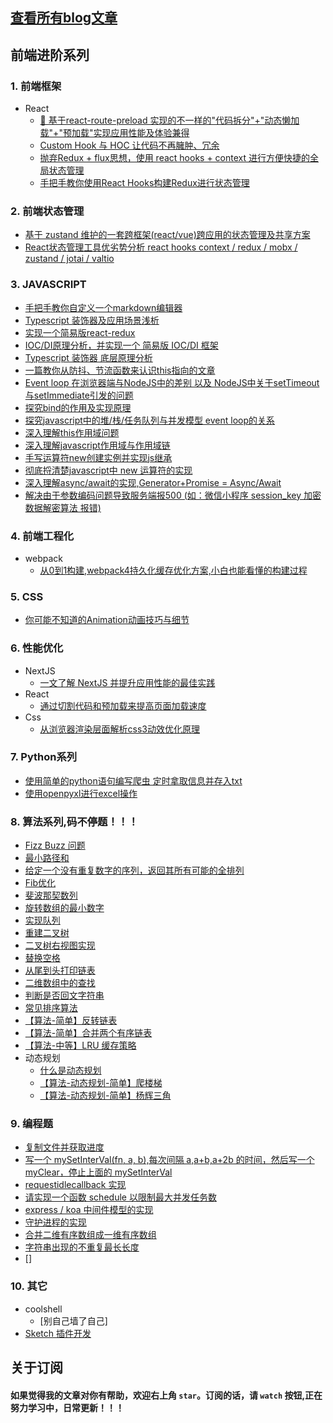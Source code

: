 ## [查看所有blog文章](https://github.com/AwesomeDevin/blog/issues)


## 前端进阶系列

### 1. 前端框架
  - React
    - [🚀 基于react-route-preload 实现的不一样的"代码拆分"+"动态懒加载"+"预加载"实现应用性能及体验兼得](https://github.com/AwesomeDevin/blog/issues/91)  
    - [Custom Hook 与 HOC 让代码不再臃肿、冗余](https://github.com/AwesomeDevin/blog/issues/65)  
    - [抛弃Redux + flux思想，使用 react hooks + context 进行方便快捷的全局状态管理](https://github.com/AwesomeDevin/blog/issues/79)   
    - [手把手教你使用React Hooks构建Redux进行状态管理](https://github.com/AwesomeDevin/blog/issues/28)

### 2. 前端状态管理
  - [基于 zustand 维护的一套跨框架(react/vue)跨应用的状态管理及共享方案](https://github.com/AwesomeDevin/blog/issues/90)  
  - [React状态管理工具优劣势分析 react hooks context / redux / mobx / zustand / jotai / valtio](https://github.com/AwesomeDevin/blog/issues/81) 

### 3. JAVASCRIPT
  - [手把手教你自定义一个markdown编辑器](https://github.com/AwesomeDevin/blog/issues/67)  
  - [Typescript 装饰器及应用场景浅析](https://github.com/AwesomeDevin/blog/issues/62)  
  - [实现一个简易版react-redux](https://github.com/AwesomeDevin/blog/issues/48)  
  - [IOC/DI原理分析，并实现一个 简易版 IOC/DI 框架](https://github.com/AwesomeDevin/blog/issues/44)   
  - [Typescript 装饰器 底层原理分析](https://github.com/AwesomeDevin/blog/issues/43)   
  - [一篇教你从防抖、节流函数来认识this指向的文章](https://github.com/AwesomeDevin/blog/issues/31)  
  - [Event loop 在浏览器端与NodeJS中的差别 以及 NodeJS中关于setTimeout与setImmediate引发的问题](https://github.com/AwesomeDevin/blog/issues/26)  
  - [探究bind的作用及实现原理](https://github.com/AwesomeDevin/blog/issues/25)  
  - [探究javascript中的堆/栈/任务队列与并发模型 event loop的关系](https://github.com/AwesomeDevin/blog/issues/12)  
  - [深入理解this作用域问题](https://github.com/AwesomeDevin/blog/issues/10)  
  - [深入理解javascript作用域与作用域链](https://github.com/AwesomeDevin/blog/issues/9)  
  - [手写运算符new创建实例并实现js继承](https://github.com/AwesomeDevin/blog/issues/8)  
  - [彻底捋清楚javascript中 new 运算符的实现](https://github.com/AwesomeDevin/blog/issues/7)  
  - [深入理解async/await的实现,Generator+Promise = Async/Await](https://github.com/AwesomeDevin/blog/issues/3)  
  - [解决由于参数编码问题导致服务端报500 (如：微信小程序 session_key 加密数据解密算法 报错)](https://github.com/AwesomeDevin/blog/issues/2)  

### 4. 前端工程化
  - webpack
    - [从0到1构建,webpack4持久化缓存优化方案,小白也能看懂的构建过程](https://github.com/AwesomeDevin/blog/issues/4)
  
### 5. CSS
  - [你可能不知道的Animation动画技巧与细节](https://github.com/AwesomeDevin/blog/issues/35)  

### 6. 性能优化
  - NextJS
    - [一文了解 NextJS 并提升应用性能的最佳实践](https://github.com/AwesomeDevin/blog/issues/74)  
  - React
    - [通过切割代码和预加载来提高页面加载速度](https://github.com/AwesomeDevin/blog/issues/84)
  - Css
    - [从浏览器渲染层面解析css3动效优化原理](https://github.com/AwesomeDevin/blog/issues/39)

### 7. Python系列
  - [使用简单的python语句编写爬虫 定时拿取信息并存入txt](https://github.com/AwesomeDevin/blog/issues/6)  
  - [使用openpyxl进行excel操作](https://github.com/AwesomeDevin/blog/issues/5)


### 8. 算法系列,码不停题！！！
  - [Fizz Buzz 问题 ](https://github.com/AwesomeDevin/blog/issues/23)  
  - [最小路径和 ](https://github.com/AwesomeDevin/blog/issues/22)  
  - [给定一个没有重复数字的序列，返回其所有可能的全排列](https://github.com/AwesomeDevin/blog/issues/11)  
  - [Fib优化](https://github.com/AwesomeDevin/blog/issues/49)  
  - [斐波那契数列](https://github.com/AwesomeDevin/blog/issues/20)  
  - [旋转数组的最小数字](https://github.com/AwesomeDevin/blog/issues/19)  
  - [实现队列 ](https://github.com/AwesomeDevin/blog/issues/18)  
  - [重建二叉树](https://github.com/AwesomeDevin/blog/issues/17)
  - [二叉树右视图实现](https://github.com/AwesomeDevin/blog/issues/94)    
  - [替换空格](https://github.com/AwesomeDevin/blog/issues/16)  
  - [从尾到头打印链表](https://github.com/AwesomeDevin/blog/issues/15)   
  - [二维数组中的查找](https://github.com/AwesomeDevin/blog/issues/14)  
  - [判断是否回文字符串](https://github.com/AwesomeDevin/blog/issues/98)  
  - [常见排序算法](https://github.com/AwesomeDevin/blog/issues/97)  
  - [【算法-简单】反转链表](https://github.com/AwesomeDevin/blog/issues/88)  
  - [【算法-简单】合并两个有序链表](https://github.com/AwesomeDevin/blog/issues/87)  
  - [【算法-中等】LRU 缓存策略](https://github.com/AwesomeDevin/blog/issues/102)
  - 动态规划
    - [什么是动态规划](https://github.com/AwesomeDevin/blog/issues/109)  
    - [【算法-动态规划-简单】爬楼梯](https://github.com/AwesomeDevin/blog/issues/89)   
    - [【算法-动态规划-简单】杨辉三角](https://github.com/AwesomeDevin/blog/issues/108)  


### 9. 编程题
  - [复制文件并获取进度](https://github.com/AwesomeDevin/blog/issues/47)
  - [写一个 mySetInterVal(fn, a, b),每次间隔 a,a+b,a+2b 的时间，然后写一个 myClear，停止上面的 mySetInterVal](https://github.com/AwesomeDevin/blog/issues/99)   
  - [requestidlecallback 实现](https://github.com/AwesomeDevin/blog/issues/96)  
  - [请实现一个函数 schedule 以限制最大并发任务数](https://github.com/AwesomeDevin/blog/issues/95)  
  - [express / koa 中间件模型的实现](https://github.com/AwesomeDevin/blog/issues/93)  
  - [守护进程的实现](https://github.com/AwesomeDevin/blog/issues/92)  
  - [合并二维有序数组成一维有序数组](https://github.com/AwesomeDevin/blog/issues/100)  
  - [字符串出现的不重复最长长度](https://github.com/AwesomeDevin/blog/issues/101)
  - [] 


### 10. 其它
  - coolshell
    - [别自己墙了自己]    
  - [Sketch 插件开发](https://github.com/AwesomeDevin/blog/issues/83)
    
  


## 关于订阅
#### 如果觉得我的文章对你有帮助，欢迎右上角 `star`。订阅的话，请 `watch` 按钮,正在努力学习中，日常更新！！！

